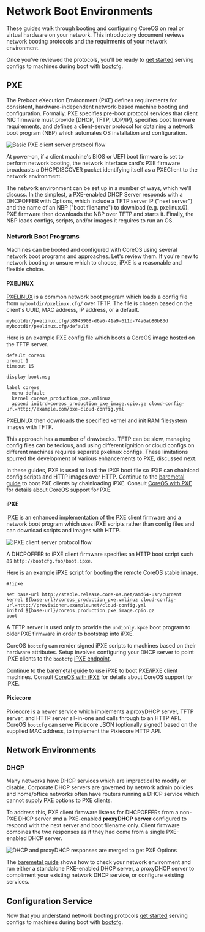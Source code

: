 
# Network Boot Environments

These guides walk through booting and configuring CoreOS on real or virtual hardware on your network. This introductory document reviews network booting protocols and the requirments of your network environment.

Once you've reviewed the protocols, you'll be ready to [get started](getting-started-rkt.md) serving configs to machines during boot with [bootcfg](bootcfg.md).

## PXE

The Preboot eXecution Environment (PXE) defines requirements for consistent, hardware-independent network-based machine booting and configuration. Formally, PXE specifies pre-boot protocol services that client NIC firmware must provide (DHCP, TFTP, UDP/IP), specifies boot firmware requirements, and defines a client-server protocol for obtaining a network boot program (NBP) which automates OS installation and configuration.

<img src='img/pxelinux.png' class="img-center" alt="Basic PXE client server protocol flow"/>

At power-on, if a client machine's BIOS or UEFI boot firmware is set to perform network booting, the network interface card's PXE firmware broadcasts a DHCPDISCOVER packet identifying itself as a PXEClient to the network environment.

The network environment can be set up in a number of ways, which we'll discuss. In the simplest, a PXE-enabled DHCP Server responds with a DHCPOFFER with Options, which include a TFTP server IP ("next server") and the name of an NBP ("boot filename") to download (e.g. pxelinux.0). PXE firmware then downloads the NBP over TFTP and starts it. Finally, the NBP loads configs, scripts, and/or images it requires to run an OS.

### Network Boot Programs

Machines can be booted and configured with CoreOS using several network boot programs and approaches. Let's review them. If you're new to network booting or unsure which to choose, iPXE is a reasonable and flexible choice.

#### PXELINUX

[PXELINUX](http://www.syslinux.org/wiki/index.php/PXELINUX) is a common network boot program which loads a config file from `mybootdir/pxelinux.cfg/`  over TFTP. The file is chosen based on the client's UUID, MAC address, IP address, or a default.

    mybootdir/pxelinux.cfg/b8945908-d6a6-41a9-611d-74a6ab80b83d
    mybootdir/pxelinux.cfg/default

Here is an example PXE config file which boots a CoreOS image hosted on the TFTP server.

```
default coreos
prompt 1
timeout 15

display boot.msg

label coreos
  menu default
  kernel coreos_production_pxe.vmlinuz
  append initrd=coreos_production_pxe_image.cpio.gz cloud-config-url=http://example.com/pxe-cloud-config.yml
```

PXELINUX then downloads the specified kernel and init RAM filesystem images with TFTP.

This approach has a number of drawbacks. TFTP can be slow, managing config files can be tedious, and using different ignition or cloud configs on different machines requires separate pxelinux configs. These limitations spurred the development of various enhancements to PXE, discussed next.

In these guides, PXE is used to load the iPXE boot file so iPXE can chainload config scripts and HTTP images over HTTP. Continue to the [baremetal guide](physical-hardware.md) to boot PXE clients by chainloading iPXE. Consult [CoreOS with PXE](https://coreos.com/os/docs/latest/booting-with-pxe.html) for details about CoreOS support for PXE.

#### iPXE

[iPXE](http://ipxe.org/) is an enhanced implementation of the PXE client firmware and a network boot program which uses iPXE scripts rather than config files and can download scripts and images with HTTP.

<img src='img/ipxe.png' class="img-center" alt="iPXE client server protocol flow"/>

A DHCPOFFER to iPXE client firmware specifies an HTTP boot script such as `http://bootcfg.foo/boot.ipxe`.

Here is an example iPXE script for booting the remote CoreOS stable image.

```
#!ipxe

set base-url http://stable.release.core-os.net/amd64-usr/current
kernel ${base-url}/coreos_production_pxe.vmlinuz cloud-config-url=http://provisioner.example.net/cloud-config.yml
initrd ${base-url}/coreos_production_pxe_image.cpio.gz
boot
```

A TFTP server is used only to provide the `undionly.kpxe` boot program to older PXE firmware in order to bootstrap into iPXE.

CoreOS `bootcfg` can render signed iPXE scripts to machines based on their hardware attributes. Setup involves configuring your DHCP server to point iPXE clients to the `bootcfg` [iPXE endpoint](api.md#ipxe).

Continue to the [baremetal guide](physical-hardware.md) to use iPXE to boot PXE/iPXE client machines. Consult [CoreOS with iPXE](https://coreos.com/os/docs/latest/booting-with-ipxe.html) for details about CoreOS support for iPXE.

#### Pixiecore

[Pixiecore](https://github.com/danderson/netboot/tree/master/pixiecore) is a newer service which implements a proxyDHCP server, TFTP server, and HTTP server all-in-one and calls through to an HTTP API. CoreOS `bootcfg` can serve Pixiecore JSON (optionally signed) based on the supplied MAC address, to implement the Pixiecore HTTP API.

## Network Environments

### DHCP

Many networks have DHCP services which are impractical to modify or disable. Corporate DHCP servers are governed by network admin policies and home/office networks often have routers running a DHCP service which cannot supply PXE options to PXE clients.

To address this, PXE client firmware listens for DHCPOFFERs from a non-PXE DHCP server *and* a PXE-enabled **proxyDHCP server** configured to respond with the next server and boot filename only. Client firmware combines the two responses as if they had come from a single PXE-enabled DHCP server.

<img src='img/proxydhcp.png' class="img-center" alt="DHCP and proxyDHCP responses are merged to get PXE Options"/>

The [baremetal guide](physical-hardware.md) shows how to check your network environment and run either a standalone PXE-enabled DHCP server, a proxyDHCP server to compliment your existing network DHCP service, or configure existing services. 

## Configuration Service

Now that you understand network booting protocols [get started](getting-started-rkt.md) serving configs to machines during boot with [bootcfg](bootcfg.md).
